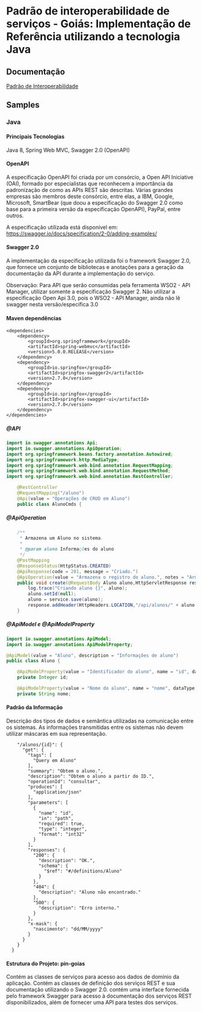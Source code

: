 # Padrão de interoperabilidade de serviços - Goiás: Implementação de Referência utilizando a tecnologia Java

## Documentação
	
	
[Padrão de Interoperabilidade](https://github.com/goias/pin-goias/blob/master/pin-doc/Padrao_de_Interoperabilidade.doc?raw=true)
		

## Samples

	
### Java		

#### Principais Tecnologias

Java 8, Spring Web MVC, Swagger 2.0 (OpenAPI)

#### OpenAPI

A especificação OpenAPI foi criada por um consórcio, a Open API Iniciative (OAI), formado por especialistas que reconhecem a importância da padronização de como as APIs REST são descritas. Várias grandes empresas são membros deste consórcio, entre elas, a IBM, Google, Microsoft, SmartBear (que doou a especificação do Swagger 2.0 como base para a primeira versão da especificação OpenAPI), PayPal, entre outros.

A especificação utilizada está disponível em: https://swagger.io/docs/specification/2-0/adding-examples/

#### Swagger 2.0

A implementação da especificação utilizada foi o framework Swagger 2.0, que fornece um conjunto de bibliotecas e anotações para a geração da documentação da API durante a implementação do serviço.

Observação: Para API que serão consumidas pela ferramenta WSO2 - API Manager, utilizar somente a especificação Swagger 2. Não utilizar a especificação Open Api 3.0, pois o WSO2 - API Manager, ainda não lê swagger nesta versão/especifica 3.0

#### Maven dependências

	<dependencies>
		<dependency>
			<groupId>org.springframework</groupId>
			<artifactId>spring-webmvc</artifactId>
			<version>5.0.0.RELEASE</version>
		</dependency>
		<dependency>
			<groupId>io.springfox</groupId>
			<artifactId>springfox-swagger2</artifactId>
			<version>2.7.0</version>
		</dependency>
		<dependency>
			<groupId>io.springfox</groupId>
			<artifactId>springfox-swagger-ui</artifactId>
			<version>2.7.0</version>
		</dependency>
	</dependencies>

##### @API

```java
import io.swagger.annotations.Api;
import io.swagger.annotations.ApiOperation;
import org.springframework.beans.factory.annotation.Autowired;
import org.springframework.http.MediaType;
import org.springframework.web.bind.annotation.RequestMapping;
import org.springframework.web.bind.annotation.RequestMethod;
import org.springframework.web.bind.annotation.RestController;

    @RestController
    @RequestMapping("/aluno")
    @Api(value = "Operações de CRUD em Aluno")
    public class AlunoCmds {
```

##### @ApiOperation

```java
    /**
     * Armazena um Aluno no sistema.
     *
     * @param aluno Informações do aluno
     */
    @PostMapping
    @ResponseStatus(HttpStatus.CREATED)
    @ApiResponse(code = 201, message = "Criado.")
    @ApiOperation(value = "Armazena o registro do aluno.", notes = "Armazena o registro do aluno na base de dados.")
    public void create(@RequestBody Aluno aluno,HttpServletResponse response) {    
        log.trace("Criando aluno {}", aluno);
        aluno.setId(null);
        aluno = service.save(aluno);
        response.addHeader(HttpHeaders.LOCATION,"/api/alunos/" + aluno.getId());
    }        
```

##### @ApiModel e @ApiModelProperty

```java
import io.swagger.annotations.ApiModel;
import io.swagger.annotations.ApiModelProperty;

@ApiModel(value = "Aluno", description = "Informações de aluno")
public class Aluno {

    @ApiModelProperty(value = "Identificador do aluno", name = "id", dataType = "integer")
    private Integer id;

    @ApiModelProperty(value = "Nome do aluno", name = "nome", dataType = "string")
    private String nome;
```

#### Padrão da Informação

Descrição dos tipos de dados e semântica utilizadas na comunicação entre os sistemas. As informações transmitidas entre os sistemas não devem utilizar máscaras em sua representação.

```
    "/alunos/{id}": {
      "get": {
        "tags": [
          "Query em Aluno"
        ],
        "summary": "Obtem o aluno.",
        "description": "Obtem o aluno a partir do ID.",
        "operationId": "consultar",
        "produces": [
          "application/json"
        ],
        "parameters": [
          {
            "name": "id",
            "in": "path",
            "required": true,
            "type": "integer",
            "format": "int32"
          }
        ],
        "responses": {
          "200": {
            "description": "OK.",
            "schema": {
              "$ref": "#/definitions/Aluno"
            }
          },
          "404": {
            "description": "Aluno não encontrado."
          },
          "500": {
            "description": "Erro interno."
          }
        },
        "x-mask": {
          "nascimento": "dd/MM/yyyy"
        }
      }
    }
  }
```

#### Estrutura do Projeto: pin-goias

Contém as classes de serviços para acesso aos dados de domínio da aplicação.
Contém as classes de definição dos serviços REST e sua documentação utilizando o Swagger 2.0.
contém uma interface fornecida pelo framework Swagger para acesso à documentação dos serviços REST disponibilizados, além de fornecer uma API para testes dos serviços.


